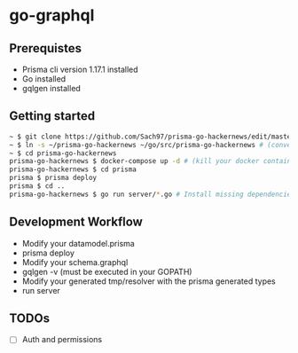 # go-graphql

## Prerequistes
- Prisma cli version 1.17.1 installed
- Go installed
- gqlgen installed

## Getting started

```sh
~ $ git clone https://github.com/Sach97/prisma-go-hackernews/edit/master/README.md 
~ $ ln -s ~/prisma-go-hackernews ~/go/src/prisma-go-hackernews # (convenient but not required see https://codebasecamp.com/2017/04/25/Project-Structure-Go.1/ for an explanation of symlinks )
~ $ cd prisma-go-hackernews
prisma-go-hackernews $ docker-compose up -d # (kill your docker container running with you have errors)
prisma-go-hackernews $ cd prisma
prisma $ prisma deploy
prisma $ cd ..
prisma-go-hackernews $ go run server/*.go # Install missing dependencies then rerun this command
```

## Development Workflow

- Modify your datamodel.prisma
- prisma deploy
- Modify your schema.graphql
- gqlgen -v (must be executed in your GOPATH)
- Modify your generated tmp/resolver with the prisma generated types
- run server

## TODOs
- [ ] Auth and permissions

